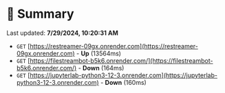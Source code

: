 # 📖 Summary
Last updated: **7/29/2024, 10:20:31 AM**

- `GET` [https://restreamer-09gx.onrender.com](https://restreamer-09gx.onrender.com) - **Up** (13564ms)
- `GET` [https://filestreambot-b5k6.onrender.com/](https://filestreambot-b5k6.onrender.com/) - **Down** (164ms)
- `GET` [https://jupyterlab-python3-12-3.onrender.com](https://jupyterlab-python3-12-3.onrender.com) - **Down** (160ms)

